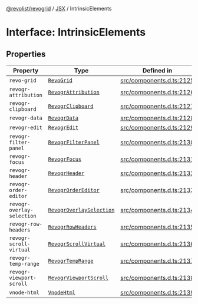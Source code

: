 [@revolist/revogrid](README.md) / [JSX](Namespace.JSX.md) / IntrinsicElements

# Interface: IntrinsicElements

## Properties

| Property | Type | Defined in |
| ------ | ------ | ------ |
| `revo-grid` | [`RevoGrid`](JSX.Interface.RevoGrid.md) | [src/components.d.ts:2125](https://github.com/revolist/revogrid/blob/c9c4fc1791ac452c4c9470419263ce544ebb624f/src/components.d.ts#L2125) |
| `revogr-attribution` | [`RevogrAttribution`](JSX.Interface.RevogrAttribution.md) | [src/components.d.ts:2126](https://github.com/revolist/revogrid/blob/c9c4fc1791ac452c4c9470419263ce544ebb624f/src/components.d.ts#L2126) |
| `revogr-clipboard` | [`RevogrClipboard`](JSX.Interface.RevogrClipboard.md) | [src/components.d.ts:2127](https://github.com/revolist/revogrid/blob/c9c4fc1791ac452c4c9470419263ce544ebb624f/src/components.d.ts#L2127) |
| `revogr-data` | [`RevogrData`](JSX.Interface.RevogrData.md) | [src/components.d.ts:2128](https://github.com/revolist/revogrid/blob/c9c4fc1791ac452c4c9470419263ce544ebb624f/src/components.d.ts#L2128) |
| `revogr-edit` | [`RevogrEdit`](JSX.Interface.RevogrEdit.md) | [src/components.d.ts:2129](https://github.com/revolist/revogrid/blob/c9c4fc1791ac452c4c9470419263ce544ebb624f/src/components.d.ts#L2129) |
| `revogr-filter-panel` | [`RevogrFilterPanel`](JSX.Interface.RevogrFilterPanel.md) | [src/components.d.ts:2130](https://github.com/revolist/revogrid/blob/c9c4fc1791ac452c4c9470419263ce544ebb624f/src/components.d.ts#L2130) |
| `revogr-focus` | [`RevogrFocus`](JSX.Interface.RevogrFocus.md) | [src/components.d.ts:2131](https://github.com/revolist/revogrid/blob/c9c4fc1791ac452c4c9470419263ce544ebb624f/src/components.d.ts#L2131) |
| `revogr-header` | [`RevogrHeader`](JSX.Interface.RevogrHeader.md) | [src/components.d.ts:2132](https://github.com/revolist/revogrid/blob/c9c4fc1791ac452c4c9470419263ce544ebb624f/src/components.d.ts#L2132) |
| `revogr-order-editor` | [`RevogrOrderEditor`](JSX.Interface.RevogrOrderEditor.md) | [src/components.d.ts:2133](https://github.com/revolist/revogrid/blob/c9c4fc1791ac452c4c9470419263ce544ebb624f/src/components.d.ts#L2133) |
| `revogr-overlay-selection` | [`RevogrOverlaySelection`](JSX.Interface.RevogrOverlaySelection.md) | [src/components.d.ts:2134](https://github.com/revolist/revogrid/blob/c9c4fc1791ac452c4c9470419263ce544ebb624f/src/components.d.ts#L2134) |
| `revogr-row-headers` | [`RevogrRowHeaders`](JSX.Interface.RevogrRowHeaders.md) | [src/components.d.ts:2135](https://github.com/revolist/revogrid/blob/c9c4fc1791ac452c4c9470419263ce544ebb624f/src/components.d.ts#L2135) |
| `revogr-scroll-virtual` | [`RevogrScrollVirtual`](JSX.Interface.RevogrScrollVirtual.md) | [src/components.d.ts:2136](https://github.com/revolist/revogrid/blob/c9c4fc1791ac452c4c9470419263ce544ebb624f/src/components.d.ts#L2136) |
| `revogr-temp-range` | [`RevogrTempRange`](JSX.Interface.RevogrTempRange.md) | [src/components.d.ts:2137](https://github.com/revolist/revogrid/blob/c9c4fc1791ac452c4c9470419263ce544ebb624f/src/components.d.ts#L2137) |
| `revogr-viewport-scroll` | [`RevogrViewportScroll`](JSX.Interface.RevogrViewportScroll.md) | [src/components.d.ts:2138](https://github.com/revolist/revogrid/blob/c9c4fc1791ac452c4c9470419263ce544ebb624f/src/components.d.ts#L2138) |
| `vnode-html` | [`VnodeHtml`](JSX.Interface.VnodeHtml.md) | [src/components.d.ts:2139](https://github.com/revolist/revogrid/blob/c9c4fc1791ac452c4c9470419263ce544ebb624f/src/components.d.ts#L2139) |
